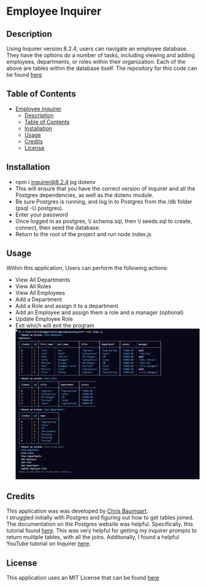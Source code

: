 # Employee Inquirer

## Description

Using Inquirer version 8.2.4, users can navigate an employee database. They have the options do a number of tasks, including viewing and adding employees, departments, or roles within their organization. Each of the above are tables within the database itself.
The repository for this code can be found [here](https://github.com/cbaumgart004/employeeInquirer)

## Table of Contents

- [Employee Inquirer](#employee-inquirer)
  - [Description](#description)
  - [Table of Contents](#table-of-contents)
  - [Installation](#installation)
  - [Usage](#usage)
  - [Credits](#credits)
  - [License](#license)

## Installation

- npm i inquirer@8.2.4 pg dotenv
- This will ensure that you have the correct version of inquirer and all the Postgres dependencies, as well as the dotenv module.
- Be sure Postgres is running, and log in to Postgres from the /db folder (psql -U postgres).
- Enter your password
- Once logged in as postgres, \i schema.sql, then \i seeds.sql to create, connect, then seed the database.
- Return to the root of the project and run node index.js

## Usage

Within this application, Users can perform the following actions:

- View All Departments
- View All Roles
- View All Employees
- Add a Department
- Add a Role and assign it to a department
- Add an Employee and assign them a role and a manager (optional)
- Update Employee Role
- Exit which will exit the program
  ![Use Case](assets/EmployeeInquirerUse.jpg)

## Credits

This application was was developed by [Chris Baumgart](https://github.com/cbaumgart004).  
I struggled initially with Postgres and figuring out how to get tables joined. The documentation on the Postgres website was helpful. Specifically, this tutorial found [here](https://www.postgresqltutorial.com/postgresql-tutorial/postgresql-inner-join/). This was very helpful for getting my inquirer prompts to return multiple tables, with all the joins. Additonally, I found a helpful YouTube tutorial on Inquirer [here](https://www.youtube.com/watch?v=gZugKSoAyoY).

## License

This application uses an MIT License that can be found [here](https://github.com/cbaumgart004/employeeInquirer/blob/main/LICENSE)
